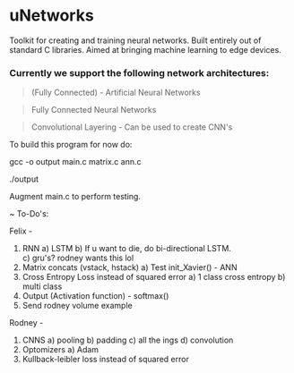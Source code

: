 # uNetworks
Toolkit for creating and training neural networks. Built entirely out of standard C libraries. Aimed at bringing machine learning to edge devices.

### Currently we support the following network architectures:
> (Fully Connected) - Artificial Neural Networks

> Fully Connected Neural Networks

> Convolutional Layering - Can be used to create CNN's

To build this program for now do:

gcc -o output main.c matrix.c ann.c

./output

Augment main.c to perform testing.


~ To-Do's:

Felix -
1) RNN 
  a) LSTM
  b) If u want to die, do bi-directional LSTM.  
  c) gru's? rodney wants this lol
2) Matrix concats (vstack, hstack)
  a) Test init_Xavier() - ANN
3) Cross Entropy Loss instead of squared error
  a) 1 class cross entropy
  b) multi class
4) Output (Activation function) - softmax()
5) Send rodney volume example

Rodney -
1) CNNS
  a) pooling
  b) padding
  c) all the ings
  d) convolution
2) Optomizers
  a) Adam
3) Kullback-leibler loss instead of squared error
